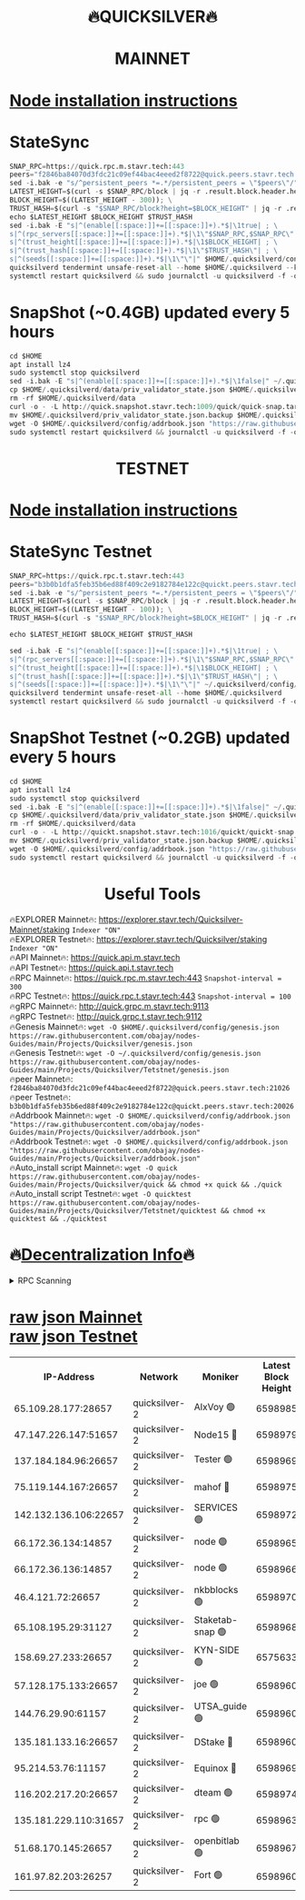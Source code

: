 <h1 align="center"> 🔥QUICKSILVER🔥</h1>

<h1 align="center"> MAINNET</h1>

[Node installation instructions](https://github.com/obajay/nodes-Guides/tree/main/Projects/Quicksilver)
=

# StateSync
```python
SNAP_RPC=https://quick.rpc.m.stavr.tech:443
peers="f2846ba84070d3fdc21c09ef44bac4eeed2f8722@quick.peers.stavr.tech:21026"
sed -i.bak -e "s/^persistent_peers *=.*/persistent_peers = \"$peers\"/" $HOME/.quicksilverd/config/config.toml
LATEST_HEIGHT=$(curl -s $SNAP_RPC/block | jq -r .result.block.header.height); \
BLOCK_HEIGHT=$((LATEST_HEIGHT - 300)); \
TRUST_HASH=$(curl -s "$SNAP_RPC/block?height=$BLOCK_HEIGHT" | jq -r .result.block_id.hash)
echo $LATEST_HEIGHT $BLOCK_HEIGHT $TRUST_HASH
sed -i.bak -E "s|^(enable[[:space:]]+=[[:space:]]+).*$|\1true| ; \
s|^(rpc_servers[[:space:]]+=[[:space:]]+).*$|\1\"$SNAP_RPC,$SNAP_RPC\"| ; \
s|^(trust_height[[:space:]]+=[[:space:]]+).*$|\1$BLOCK_HEIGHT| ; \
s|^(trust_hash[[:space:]]+=[[:space:]]+).*$|\1\"$TRUST_HASH\"| ; \
s|^(seeds[[:space:]]+=[[:space:]]+).*$|\1\"\"|" $HOME/.quicksilverd/config/config.toml
quicksilverd tendermint unsafe-reset-all --home $HOME/.quicksilverd --keep-addr-book
systemctl restart quicksilverd && sudo journalctl -u quicksilverd -f -o cat
```

# SnapShot (~0.4GB) updated every 5 hours
```python
cd $HOME
apt install lz4
sudo systemctl stop quicksilverd
sed -i.bak -E "s|^(enable[[:space:]]+=[[:space:]]+).*$|\1false|" ~/.quicksilverd/config/config.toml
cp $HOME/.quicksilverd/data/priv_validator_state.json $HOME/.quicksilverd/priv_validator_state.json.backup
rm -rf $HOME/.quicksilverd/data
curl -o - -L http://quick.snapshot.stavr.tech:1009/quick/quick-snap.tar.lz4 | lz4 -c -d - | tar -x -C $HOME/.quicksilverd --strip-components 2
mv $HOME/.quicksilverd/priv_validator_state.json.backup $HOME/.quicksilverd/data/priv_validator_state.json
wget -O $HOME/.quicksilverd/config/addrbook.json "https://raw.githubusercontent.com/obajay/nodes-Guides/main/Projects/Quicksilver/addrbook.json"
sudo systemctl restart quicksilverd && journalctl -u quicksilverd -f -o cat
```

<h1 align="center"> TESTNET</h1>

[Node installation instructions](https://github.com/obajay/nodes-Guides/tree/main/Projects/Quicksilver/Tetstnet)
=

# StateSync Testnet
```python
SNAP_RPC=https://quick.rpc.t.stavr.tech:443
peers="b3b0b1dfa5feb35b6ed88f409c2e9182784e122c@quickt.peers.stavr.tech:20026"
sed -i.bak -e "s/^persistent_peers *=.*/persistent_peers = \"$peers\"/" $HOME/.quicksilverd/config/config.toml
LATEST_HEIGHT=$(curl -s $SNAP_RPC/block | jq -r .result.block.header.height); \
BLOCK_HEIGHT=$((LATEST_HEIGHT - 100)); \
TRUST_HASH=$(curl -s "$SNAP_RPC/block?height=$BLOCK_HEIGHT" | jq -r .result.block_id.hash)

echo $LATEST_HEIGHT $BLOCK_HEIGHT $TRUST_HASH

sed -i.bak -E "s|^(enable[[:space:]]+=[[:space:]]+).*$|\1true| ; \
s|^(rpc_servers[[:space:]]+=[[:space:]]+).*$|\1\"$SNAP_RPC,$SNAP_RPC\"| ; \
s|^(trust_height[[:space:]]+=[[:space:]]+).*$|\1$BLOCK_HEIGHT| ; \
s|^(trust_hash[[:space:]]+=[[:space:]]+).*$|\1\"$TRUST_HASH\"| ; \
s|^(seeds[[:space:]]+=[[:space:]]+).*$|\1\"\"|" ~/.quicksilverd/config/config.toml
quicksilverd tendermint unsafe-reset-all --home $HOME/.quicksilverd
systemctl restart quicksilverd && sudo journalctl -u quicksilverd -f -o cat

```

# SnapShot Testnet (~0.2GB) updated every 5 hours
```python
cd $HOME
apt install lz4
sudo systemctl stop quicksilverd
sed -i.bak -E "s|^(enable[[:space:]]+=[[:space:]]+).*$|\1false|" ~/.quicksilverd/config/config.toml
cp $HOME/.quicksilverd/data/priv_validator_state.json $HOME/.quicksilverd/priv_validator_state.json.backup
rm -rf $HOME/.quicksilverd/data
curl -o - -L http://quickt.snapshot.stavr.tech:1016/quickt/quickt-snap.tar.lz4 | lz4 -c -d - | tar -x -C $HOME/.quicksilverd --strip-components 2
mv $HOME/.quicksilverd/priv_validator_state.json.backup $HOME/.quicksilverd/data/priv_validator_state.json
wget -O $HOME/.quicksilverd/config/addrbook.json "https://raw.githubusercontent.com/obajay/nodes-Guides/main/Projects/Quicksilver/Tetstnet/addrbook.json"
sudo systemctl restart quicksilverd && journalctl -u quicksilverd -f -o cat
```
 <h1 align="center"> Useful Tools</h1>

🔥EXPLORER Mainnet🔥:        https://explorer.stavr.tech/Quicksilver-Mainnet/staking    `Indexer "ON"` \
🔥EXPLORER Testnet🔥:        https://explorer.stavr.tech/Quicksilver/staking	        `Indexer "ON"` \
🔥API Mainnet🔥: 			 https://quick.api.m.stavr.tech \
🔥API Testnet🔥: 			 https://quick.api.t.stavr.tech \
🔥RPC Mainnet🔥:             https://quick.rpc.m.stavr.tech:443              `Snapshot-interval = 300` \
🔥RPC Testnet🔥:             https://quick.rpc.t.stavr.tech:443              `Snapshot-interval = 100` \
🔥gRPC Mainnet🔥:                    http://quick.grpc.m.stavr.tech:9113 \
🔥gRPC Testnet🔥:                    http://quick.grpc.t.stavr.tech:9112 \
🔥Genesis Mainnet🔥: `wget -O $HOME/.quicksilverd/config/genesis.json https://raw.githubusercontent.com/obajay/nodes-Guides/main/Projects/Quicksilver/genesis.json` \
🔥Genesis Testnet🔥: `wget -O ~/.quicksilverd/config/genesis.json https://raw.githubusercontent.com/obajay/nodes-Guides/main/Projects/Quicksilver/Tetstnet/genesis.json` \
🔥peer Mainnet🔥:					 `f2846ba84070d3fdc21c09ef44bac4eeed2f8722@quick.peers.stavr.tech:21026` \
🔥peer Testnet🔥:					 `b3b0b1dfa5feb35b6ed88f409c2e9182784e122c@quickt.peers.stavr.tech:20026` \
🔥Addrbook Mainnet🔥:    ```wget -O $HOME/.quicksilverd/config/addrbook.json "https://raw.githubusercontent.com/obajay/nodes-Guides/main/Projects/Quicksilver/addrbook.json"``` \
🔥Addrbook Testnet🔥:    ```wget -O $HOME/.quicksilverd/config/addrbook.json "https://raw.githubusercontent.com/obajay/nodes-Guides/main/Projects/Quicksilver/addrbook.json"``` \
🔥Auto_install script Mainnet🔥: ```wget -O quick https://raw.githubusercontent.com/obajay/nodes-Guides/main/Projects/Quicksilver/quick && chmod +x quick && ./quick``` \
🔥Auto_install script Testnet🔥: ```wget -O quicktest https://raw.githubusercontent.com/obajay/nodes-Guides/main/Projects/Quicksilver/Tetstnet/quicktest && chmod +x quicktest && ./quicktest```

🔥[Decentralization Info](https://github.com/obajay/StateSync-snapshots/tree/main/Projects/Quicksilver/Decentralization)🔥
=

<details>
<summary>RPC Scanning</summary>

<h2 align="center"> We scan nodes in real time every 4 hours. And we provide the final result of RPC endpoints.
We cannot influence the operation of these nodes in any way. </h2>


```python
If Voting Power is higher than 0 --> then the Node is a validator of the network and may be subject to attack and be a potential threat to the chain.
```
```python
We marked such validators with a red symbol
```

</details>

[raw json Mainnet](https://rpc-check.quickm.stavr.tech/quickm/rpc-quickm-result.json) \
[raw json Testnet](https://github.com/obajay/StateSync-snapshots/tree/main/Projects/Quicksilver/Rpc-Check-Testnet)
=


<table><tr><th>IP-Address</th><th>Network</th><th>Moniker</th><th>Latest Block Height</th><th>Earliest Block Height</th><th>Catching Up</th><th>Tx Index</th><th>Voting Power</th><th>Scan Time</th></tr><tr><td>65.109.28.177:28657</td><td>quicksilver-2</td><td>AlxVoy 🟢</td><td>6598985</td><td>3562001</td><td>False</td><td>off</td><td>0</td><td>2024-03-28T13:36:57.588014802UTC</td></tr><tr><td>47.147.226.147:51657</td><td>quicksilver-2</td><td>Node15 🔴</td><td>6598979</td><td>5151648</td><td>False</td><td>off</td><td>924989</td><td>2024-03-28T13:36:18.277972556UTC</td></tr><tr><td>137.184.184.96:26657</td><td>quicksilver-2</td><td>Tester 🟢</td><td>6598969</td><td>5550692</td><td>False</td><td>off</td><td>0</td><td>2024-03-28T13:35:23.730668713UTC</td></tr><tr><td>75.119.144.167:26657</td><td>quicksilver-2</td><td>mahof 🔴</td><td>6598975</td><td>5654794</td><td>False</td><td>on</td><td>285749</td><td>2024-03-28T13:36:00.659538597UTC</td></tr><tr><td>142.132.136.106:22657</td><td>quicksilver-2</td><td>SERVICES 🟢</td><td>6598972</td><td>5920001</td><td>False</td><td>on</td><td>0</td><td>2024-03-28T13:35:41.682086557UTC</td></tr><tr><td>66.172.36.134:14857</td><td>quicksilver-2</td><td>node 🟢</td><td>6598965</td><td>5950756</td><td>False</td><td>on</td><td>0</td><td>2024-03-28T13:35:00.620880504UTC</td></tr><tr><td>66.172.36.136:14857</td><td>quicksilver-2</td><td>node 🟢</td><td>6598966</td><td>5950756</td><td>False</td><td>on</td><td>0</td><td>2024-03-28T13:35:03.469113784UTC</td></tr><tr><td>46.4.121.72:26657</td><td>quicksilver-2</td><td>nkbblocks 🟢</td><td>6598970</td><td>6056301</td><td>False</td><td>on</td><td>0</td><td>2024-03-28T13:35:30.211992872UTC</td></tr><tr><td>65.108.195.29:31127</td><td>quicksilver-2</td><td>Staketab-snap 🟢</td><td>6598968</td><td>6075001</td><td>False</td><td>off</td><td>0</td><td>2024-03-28T13:35:16.382603818UTC</td></tr><tr><td>158.69.27.233:26657</td><td>quicksilver-2</td><td>KYN-SIDE 🟢</td><td>6575633</td><td>6159001</td><td>False</td><td>on</td><td>0</td><td>2024-03-28T13:35:34.902392975UTC</td></tr><tr><td>57.128.175.133:26657</td><td>quicksilver-2</td><td>joe 🟢</td><td>6598960</td><td>6246344</td><td>False</td><td>on</td><td>0</td><td>2024-03-28T13:34:34.268378333UTC</td></tr><tr><td>144.76.29.90:61157</td><td>quicksilver-2</td><td>UTSA_guide 🟢</td><td>6598960</td><td>6316825</td><td>False</td><td>on</td><td>0</td><td>2024-03-28T13:34:34.012748762UTC</td></tr><tr><td>135.181.133.16:26657</td><td>quicksilver-2</td><td>DStake 🔴</td><td>6598960</td><td>6378597</td><td>False</td><td>on</td><td>79272</td><td>2024-03-28T13:34:33.532250648UTC</td></tr><tr><td>95.214.53.76:11157</td><td>quicksilver-2</td><td>Equinox 🔴</td><td>6598969</td><td>6459097</td><td>False</td><td>on</td><td>214742</td><td>2024-03-28T13:35:22.857879147UTC</td></tr><tr><td>116.202.217.20:26657</td><td>quicksilver-2</td><td>dteam 🟢</td><td>6598974</td><td>6474101</td><td>False</td><td>on</td><td>0</td><td>2024-03-28T13:35:50.089720949UTC</td></tr><tr><td>135.181.229.110:31657</td><td>quicksilver-2</td><td>rpc 🟢</td><td>6598963</td><td>6479823</td><td>False</td><td>on</td><td>0</td><td>2024-03-28T13:34:47.282213784UTC</td></tr><tr><td>51.68.170.145:26657</td><td>quicksilver-2</td><td>openbitlab 🟢</td><td>6598967</td><td>6507144</td><td>False</td><td>on</td><td>0</td><td>2024-03-28T13:35:09.840105800UTC</td></tr><tr><td>161.97.82.203:26257</td><td>quicksilver-2</td><td>Fort 🟢</td><td>6598960</td><td>6565996</td><td>False</td><td>on</td><td>0</td><td>2024-03-28T13:34:31.098871106UTC</td></tr></table>
